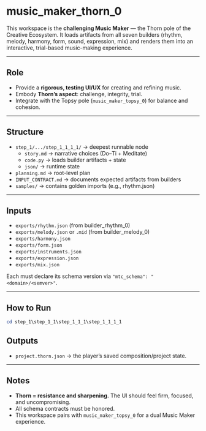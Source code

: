 # music_maker_thorn_0

This workspace is the **challenging Music Maker** — the Thorn pole of the Creative Ecosystem.
It loads artifacts from all seven builders (rhythm, melody, harmony, form, sound, expression, mix)
and renders them into an interactive, trial-based music-making experience.

---

## Role
- Provide a **rigorous, testing UI/UX** for creating and refining music.
- Embody **Thorn’s aspect**: challenge, integrity, trial.
- Integrate with the Topsy pole (`music_maker_topsy_0`) for balance and cohesion.

---

## Structure
- `step_1/.../step_1_1_1_1/` → deepest runnable node
  - `story.md` → narrative choices (Do–Ti + Meditate)
  - `code.py` → loads builder artifacts + state
  - `json/` → runtime state
- `planning.md` → root-level plan
- `INPUT_CONTRACT.md` → documents expected artifacts from builders
- `samples/` → contains golden imports (e.g., rhythm.json)

---

## Inputs
- `exports/rhythm.json` (from builder_rhythm_0)
- `exports/melody.json` or `.mid` (from builder_melody_0)
- `exports/harmony.json`
- `exports/form.json`
- `exports/instruments.json`
- `exports/expression.json`
- `exports/mix.json`

Each must declare its schema version via `"mtc_schema": "<domain>/<semver>"`.

---

## How to Run

```powershell
cd step_1\step_1_1\step_1_1_1\step_1_1_1_1
```

## Outputs

- `project.thorn.json` → the player’s saved composition/project state.

---

## Notes

- **Thorn = resistance and sharpening.** The UI should feel firm, focused, and uncompromising.
- All schema contracts must be honored.
- This workspace pairs with `music_maker_topsy_0` for a dual Music Maker experience.

